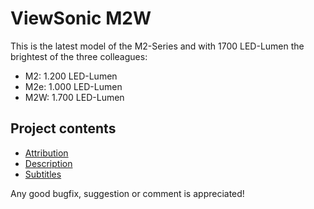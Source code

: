 # ViewSonic M2W

This is the latest model of the M2-Series and with 1700 LED-Lumen the brightest of the three colleagues:

- M2: 1.200 LED-Lumen
- M2e: 1.000 LED-Lumen
- M2W: 1.700 LED-Lumen

## Project contents

- [Attribution](https://github.com/michael-holzheu/Viewsonic-M2W/tree/main/Attribution)
- [Description](https://github.com/michael-holzheu/Viewsonic-M2W/tree/main/Description)
- [Subtitles](https://github.com/michael-holzheu/Viewsonic-M2W/tree/main/Subtitles)

Any good bugfix, suggestion or comment is appreciated!
